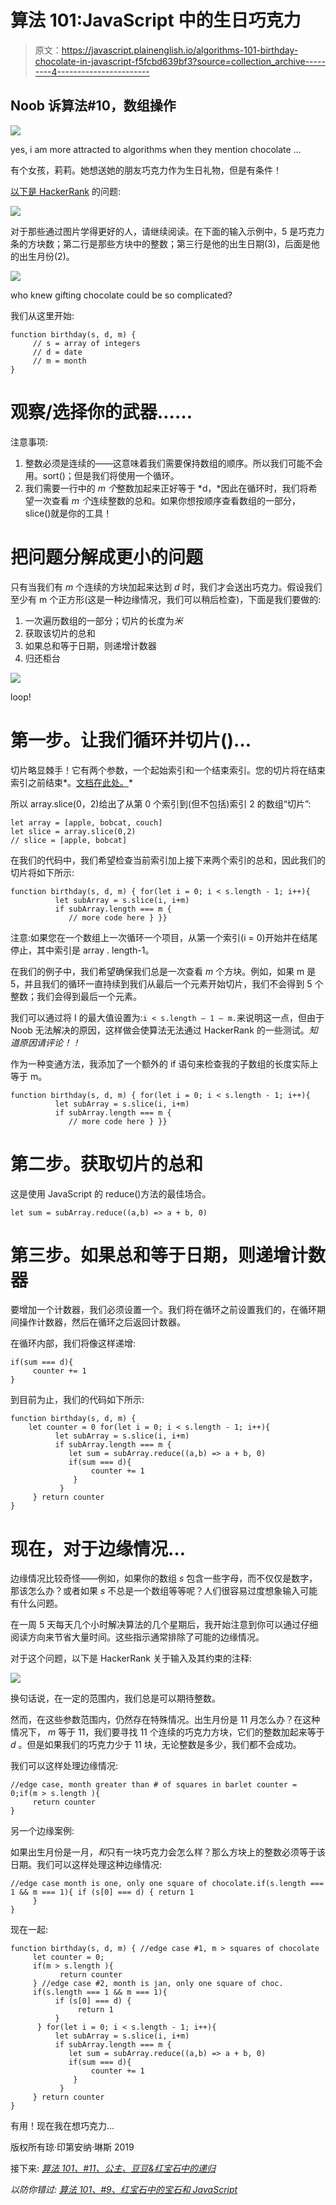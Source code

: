 # 算法 101:JavaScript 中的生日巧克力

> 原文：<https://javascript.plainenglish.io/algorithms-101-birthday-chocolate-in-javascript-f5fcbd639bf3?source=collection_archive---------4----------------------->

## Noob 诉算法#10，数组操作

![](img/a7413219bf833f4a931f77d729e55555.png)

yes, i am more attracted to algorithms when they mention chocolate …

有个女孩，莉莉。她想送她的朋友巧克力作为生日礼物，但是有条件！

[以下是 HackerRank](https://www.hackerrank.com/challenges/the-birthday-bar/problem) 的问题:

![](img/f7037f350088581cac6b5754eb7b3989.png)

对于那些通过图片学得更好的人，请继续阅读。在下面的输入示例中，5 是巧克力条的方块数；第二行是那些方块中的整数；第三行是他的出生日期(3)，后面是他的出生月份(2)。

![](img/2e632ab40af4b7d33eb60f7942a5bfab.png)

who knew gifting chocolate could be so complicated?

我们从这里开始:

```
function birthday(s, d, m) {
     // s = array of integers 
     // d = date  
     // m = month
}
```

# **观察/选择你的武器……**

注意事项:

1.  整数必须是连续的——这意味着我们需要保持数组的顺序。所以我们可能不会用。sort()；但是我们将使用一个循环。
2.  我们需要一行中的 *m 个*整数加起来正好等于 *d，*因此在循环时，我们将希望一次查看 *m 个*连续整数的总和。如果你想按顺序查看数组的一部分，slice()就是你的工具！

# 把问题分解成更小的问题

只有当我们有 *m* 个连续的方块加起来达到 *d* 时，我们才会送出巧克力。假设我们至少有 m 个正方形(这是一种边缘情况，我们可以稍后检查)，下面是我们要做的:

1.  一次遍历数组的一部分；切片的长度为*米*
2.  获取该切片的总和
3.  如果总和等于日期，则递增计数器
4.  归还柜台

![](img/7b07ad152e4b847990c8ceb2bc0c2c5f.png)

loop!

# 第一步。让我们循环并切片()…

切片略显棘手！它有两个参数，一个起始索引和一个结束索引。您的切片将在结束索引之前结束*。[文档在此处。](https://www.w3schools.com/jsref/jsref_slice_array.asp)*

所以 array.slice(0，2)给出了从第 0 个索引到(但不包括)索引 2 的数组“切片”:

```
let array = [apple, bobcat, couch]
let slice = array.slice(0,2)
// slice = [apple, bobcat] 
```

在我们的代码中，我们希望检查当前索引加上接下来两个索引的总和，因此我们的切片将如下所示:

```
function birthday(s, d, m) { for(let i = 0; i < s.length - 1; i++){
          let subArray = s.slice(i, i+m)
          if subArray.length === m {
             // more code here } }}
```

注意:如果您在一个数组上一次循环一个项目，从第一个索引(i = 0)开始并在结尾停止，其中索引是 array . length-1。

在我们的例子中，我们希望确保我们总是一次查看 *m* 个方块。例如，如果 m 是 5，并且我们的循环一直持续到我们从最后一个元素开始切片，我们不会得到 5 个整数；我们会得到最后一个元素。

我们可以通过将 I 的最大值设置为:`i < s.length — 1 — m.`来说明这一点，但由于 Noob 无法解决的原因，这样做会使算法无法通过 HackerRank 的一些测试。*知道原因请评论！！*

作为一种变通方法，我添加了一个额外的 if 语句来检查我的子数组的长度实际上等于 m。

```
function birthday(s, d, m) { for(let i = 0; i < s.length - 1; i++){
          let subArray = s.slice(i, i+m)
          if subArray.length === m {
             // more code here } }}
```

# 第二步。获取切片的总和

这是使用 JavaScript 的 reduce()方法的最佳场合。

`let sum = subArray.reduce((a,b) => a + b, 0)`

# 第三步。如果总和等于日期，则递增计数器

要增加一个计数器，我们必须设置一个。我们将在循环之前设置我们的，在循环期间操作计数器，然后在循环之后返回计数器。

在循环内部，我们将像这样递增:

```
if(sum === d){
     counter += 1
}
```

到目前为止，我们的代码如下所示:

```
function birthday(s, d, m) {
    let counter = 0 for(let i = 0; i < s.length - 1; i++){
          let subArray = s.slice(i, i+m)
          if subArray.length === m {
             let sum = subArray.reduce((a,b) => a + b, 0)
             if(sum === d){
                  counter += 1          
              }
           }
     } return counter
}
```

# 现在，对于边缘情况…

边缘情况比较奇怪——例如，如果你的数组 *s* 包含一些字母，而不仅仅是数字，那该怎么办？或者如果 *s* 不总是一个数组等等呢？人们很容易过度想象输入可能有什么问题。

在一周 5 天每天几个小时解决算法的几个星期后，我开始注意到你可以通过仔细阅读方向来节省大量时间。这些指示通常排除了可能的边缘情况。

对于这个问题，以下是 HackerRank 关于输入及其约束的注释:

![](img/f4a82cc650be213952d4dd451a35de62.png)

换句话说，在一定的范围内，我们总是可以期待整数。

然而，在这些参数范围内，仍然存在特殊情况。出生月份是 11 月怎么办？在这种情况下， *m* 等于 11，我们要寻找 11 个连续的巧克力方块，它们的整数加起来等于 *d* 。但是如果我们的巧克力少于 11 块，无论整数是多少，我们都不会成功。

我们可以这样处理边缘情况:

```
//edge case, month greater than # of squares in barlet counter = 0;if(m > s.length ){
     return counter
}
```

另一个边缘案例:

如果出生月份是一月，*和*只有一块巧克力会怎么样？那么方块上的整数必须等于该日期。我们可以这样处理这种边缘情况:

```
//edge case month is one, only one square of chocolate.if(s.length === 1 && m === 1){ if (s[0] === d) { return 1
     }
}
```

现在一起:

```
function birthday(s, d, m) { //edge case #1, m > squares of chocolate
     let counter = 0;
     if(m > s.length ){
           return counter
     } //edge case #2, month is jan, only one square of choc.
     if(s.length === 1 && m === 1){
          if (s[0] === d) {
               return 1
          }
      } for(let i = 0; i < s.length - 1; i++){
          let subArray = s.slice(i, i+m)
          if subArray.length === m {
             let sum = subArray.reduce((a,b) => a + b, 0)
             if(sum === d){
                  counter += 1          
              }
           }
     } return counter
}
```

有用！现在我在想巧克力…

版权所有琼·印第安纳·琳斯 2019

接下来: [*算法 101、#11、公主、豆豆&红宝石中的递归*](https://medium.com/@joanrigdon/algorithms-101-princesses-peas-and-recursion-in-ruby-dffb44799d6e)

*以防你错过:* [*算法 101、#9、红宝石中的宝石和 JavaScript*](https://medium.com/javascript-in-plain-english/algorithms-101-jewels-and-stones-in-ruby-and-javascript-c22fce37ad2b)